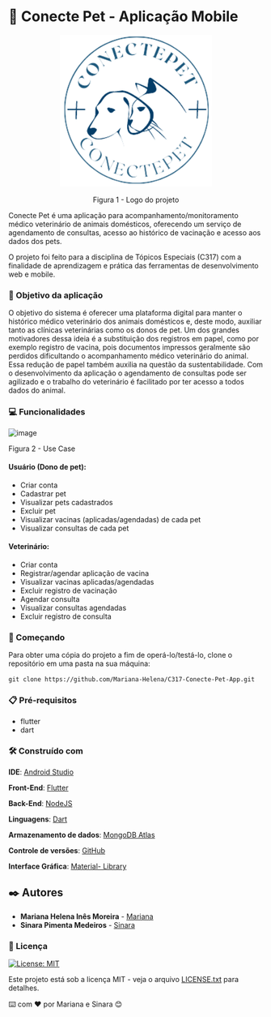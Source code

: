 # 📲 Conecte Pet - Aplicação Mobile
<p align="center">
<img src="https://github.com/Mariana-Helena/C317-Conecte-Pet-Web/blob/main/src/images/Logo.png" height="300" width="300" >
</p>
<p align="center">Figura 1 - Logo do projeto</p>

<p> Conecte Pet é uma aplicação para acompanhamento/monitoramento médico veterinário de animais domésticos, oferecendo um serviço de agendamento de consultas, acesso ao histórico de vacinação e acesso aos dados dos pets.  </p>

<p>O projeto foi feito para a disciplina de Tópicos Especiais (C317) com a finalidade de aprendizagem e prática das ferramentas de desenvolvimento web e mobile. </p>

 ### 🎯 Objetivo da aplicação
<p>  O objetivo do sistema é oferecer uma plataforma digital para manter o histórico médico veterinário dos animais domésticos e, deste modo, auxiliar tanto as clínicas veterinárias como os donos de pet. Um dos grandes motivadores dessa ideia é a substituição dos registros em papel, como por exemplo registro de vacina, pois documentos impressos geralmente são perdidos dificultando o acompanhamento médico veterinário do animal. Essa redução de papel também auxilia na questão da sustentabilidade.  
Com o desenvolvimento da aplicação o agendamento de consultas pode ser agilizado e o trabalho do veterinário é facilitado por ter acesso a todos dados do animal.</p>

### 💻 Funcionalidades

![image](https://user-images.githubusercontent.com/70379653/120219688-01c7c000-c212-11eb-8871-938b28ccb038.png)

<p align="left">Figura 2 - Use Case </p>

#### Usuário (Dono de pet):
- Criar conta
- Cadastrar pet
- Visualizar pets cadastrados
- Excluir pet
- Visualizar vacinas (aplicadas/agendadas) de cada pet
- Visualizar consultas de cada pet

#### Veterinário:
- Criar conta
- Registrar/agendar aplicação de vacina
- Visualizar vacinas aplicadas/agendadas 
- Excluir registro de vacinação
- Agendar consulta
- Visualizar consultas agendadas 
- Excluir registro de consulta

### 🚀 Começando
 Para obter uma cópia do projeto a fim de operá-lo/testá-lo, clone o repositório em uma pasta na sua máquina: 

```
git clone https://github.com/Mariana-Helena/C317-Conecte-Pet-App.git
```

### 📋 Pré-requisitos 
- flutter
- dart

### 🛠️ Construído com

**IDE**: [Android Studio](https://developer.android.com/studio)

**Front-End**: [Flutter](https://flutter.dev/)

**Back-End**: [NodeJS](https://nodejs.org/en/)

**Linguagens**: [Dart](https://dart.dev/)

**Armazenamento de dados**: [MongoDB Atlas](https://www.mongodb.com/)

**Controle de versões**: [GitHub](https://github.com/)

**Interface Gráfica**: [Material- Library](https://api.flutter.dev/flutter/material/material-library.html)


## ✒️ Autores

* **Mariana Helena Inês Moreira** - [Mariana](https://github.com/Mariana-Helena)
* **Sinara Pimenta Medeiros** - [Sinara](https://github.com/SinaraPimenta)

### 📄 Licença
[![License: MIT](https://img.shields.io/badge/License-MIT-yellow.svg)](https://badges.mit-license.org/)

Este projeto está sob a licença MIT - veja o arquivo [LICENSE.txt](https://github.com/Mariana-Helena/C317-Conecte-Pet-Web/blob/main/LICENSE) para detalhes.

⌨️ com ❤️ por Mariana e Sinara 😊

